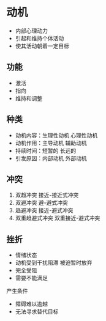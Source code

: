 # 动机

<!-- !define/动机! -->
- 内部心理动力
- 引起和维持个体活动
- 使其活动朝着一定目标
<!-- !END/define! -->

## 功能

- 激活
- 指向
- 维持和调整

## 种类

- 动机内容：生理性动机 心理性动机
- 动机作用：主导动机 辅助动机
- 持续时间：短暂的 长远的
- 引发原因：内部动机 外部动机

## 冲突

1. 双趋冲突 接近-接近式冲突
2. 双避冲突 避-避式冲突
3. 趋避冲突 接近-避式冲突
4. 双重趋避式冲突 双重接近-避式冲突

## 挫折

<!-- !define/挫折! -->
- 情绪状态
- 动机受到干扰阻滞 被迫暂时放弃
- 完全受阻
- 需要不能满足
<!-- !END/define! -->

产生条件
- 障碍难以逾越
- 无法寻求替代目标
